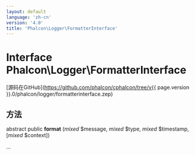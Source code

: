 ```yaml
---
layout: default
language: 'zh-cn'
version: '4.0'
title: 'Phalcon\Logger\FormatterInterface'
---
```


# Interface **Phalcon\Logger\FormatterInterface**

[源码在GitHub](https://github.com/phalcon/cphalcon/tree/v{{ page.version }}.0/phalcon/logger/formatterinterface.zep)

## 方法

abstract public **format** (*mixed* $message, *mixed* $type, *mixed* $timestamp, [*mixed* $context])

...